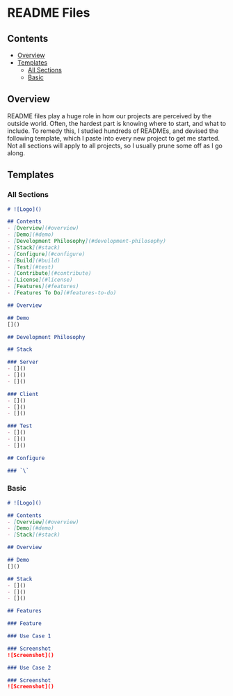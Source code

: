 # README Files

## Contents
- [Overview](#overview)
- [Templates](#templates)
  - [All Sections](#all-sections)
  - [Basic](#basic)

## Overview
README files play a huge role in how our projects are perceived by the outside world. Often, the hardest part is knowing where to start, and what to include. To remedy this, I studied hundreds of READMEs, and devised the following template, which I paste into every new project to get me started. Not all sections will apply to all projects, so I usually prune some off as I go along.

## Templates

### All Sections

```markdown
# ![Logo]()

## Contents
- [Overview](#overview)
- [Demo](#demo)
- [Development Philosophy](#development-philosophy)
- [Stack](#stack)
- [Configure](#configure)
- [Build](#build)
- [Test](#test)
- [Contribute](#contribute)
- [License](#license)
- [Features](#features)
- [Features To Do](#features-to-do)

## Overview

## Demo
[]()

## Development Philosophy

## Stack

### Server
- []()
- []()
- []()

### Client
- []()
- []()
- []()

### Test
- []()
- []()
- []()

## Configure

### `\`

```

### Basic

```markdown
# ![Logo]()

## Contents
- [Overview](#overview)
- [Demo](#demo)
- [Stack](#stack)

## Overview

## Demo
[]()

## Stack
- []()
- []()
- []()

## Features

### Feature

### Use Case 1

### Screenshot
![Screenshot]()

### Use Case 2

### Screenshot
![Screenshot]()

```

